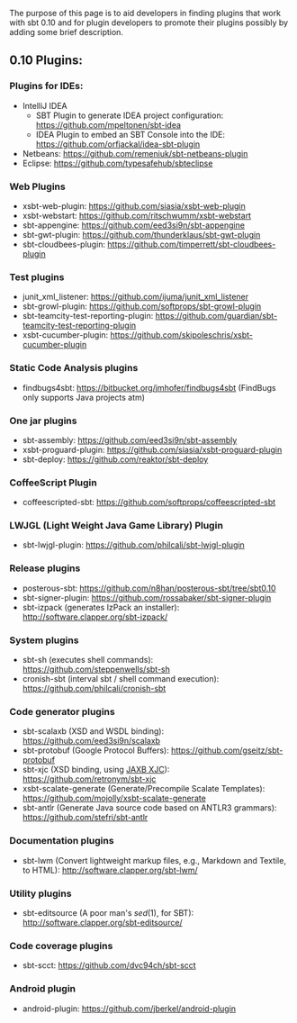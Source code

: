 The purpose of this page is to aid developers in finding plugins that work with sbt 0.10 and for plugin developers to promote their plugins possibly by adding some brief description.

## 0.10 Plugins:

### Plugins for IDEs:
 
* IntelliJ IDEA
  * SBT Plugin to generate IDEA project configuration: https://github.com/mpeltonen/sbt-idea
  * IDEA Plugin to embed an SBT Console into the IDE: https://github.com/orfjackal/idea-sbt-plugin
* Netbeans: https://github.com/remeniuk/sbt-netbeans-plugin
* Eclipse: https://github.com/typesafehub/sbteclipse

### Web Plugins

* xsbt-web-plugin: https://github.com/siasia/xsbt-web-plugin
* xsbt-webstart: https://github.com/ritschwumm/xsbt-webstart
* sbt-appengine: https://github.com/eed3si9n/sbt-appengine
* sbt-gwt-plugin: https://github.com/thunderklaus/sbt-gwt-plugin
* sbt-cloudbees-plugin: https://github.com/timperrett/sbt-cloudbees-plugin

### Test plugins

* junit_xml_listener: https://github.com/ijuma/junit_xml_listener
* sbt-growl-plugin: https://github.com/softprops/sbt-growl-plugin
* sbt-teamcity-test-reporting-plugin: https://github.com/guardian/sbt-teamcity-test-reporting-plugin
* xsbt-cucumber-plugin: https://github.com/skipoleschris/xsbt-cucumber-plugin

### Static Code Analysis plugins

* findbugs4sbt: https://bitbucket.org/jmhofer/findbugs4sbt (FindBugs only supports Java projects atm)

### One jar plugins

* sbt-assembly: https://github.com/eed3si9n/sbt-assembly
* xsbt-proguard-plugin: https://github.com/siasia/xsbt-proguard-plugin
* sbt-deploy: https://github.com/reaktor/sbt-deploy

### CoffeeScript Plugin

* coffeescripted-sbt: https://github.com/softprops/coffeescripted-sbt

### LWJGL (Light Weight Java Game Library) Plugin

* sbt-lwjgl-plugin: https://github.com/philcali/sbt-lwjgl-plugin

### Release plugins

* posterous-sbt: https://github.com/n8han/posterous-sbt/tree/sbt0.10
* sbt-signer-plugin: https://github.com/rossabaker/sbt-signer-plugin
* sbt-izpack (generates IzPack an installer): http://software.clapper.org/sbt-izpack/

### System plugins

* sbt-sh (executes shell commands): https://github.com/steppenwells/sbt-sh
* cronish-sbt (interval sbt / shell command execution): https://github.com/philcali/cronish-sbt

### Code generator plugins

* sbt-scalaxb (XSD and WSDL binding): https://github.com/eed3si9n/scalaxb
* sbt-protobuf (Google Protocol Buffers): https://github.com/gseitz/sbt-protobuf
* sbt-xjc (XSD binding, using [JAXB XJC](http://download.oracle.com/javase/6/docs/technotes/tools/share/xjc.html)): https://github.com/retronym/sbt-xjc
* xsbt-scalate-generate (Generate/Precompile Scalate Templates): https://github.com/mojolly/xsbt-scalate-generate
* sbt-antlr (Generate Java source code based on ANTLR3 grammars): https://github.com/stefri/sbt-antlr

### Documentation plugins

* sbt-lwm (Convert lightweight markup files, e.g., Markdown and Textile, to HTML): http://software.clapper.org/sbt-lwm/

### Utility plugins

* sbt-editsource (A poor man's *sed*(1), for SBT): http://software.clapper.org/sbt-editsource/

### Code coverage plugins

* sbt-scct: https://github.com/dvc94ch/sbt-scct

### Android plugin

* android-plugin: https://github.com/jberkel/android-plugin